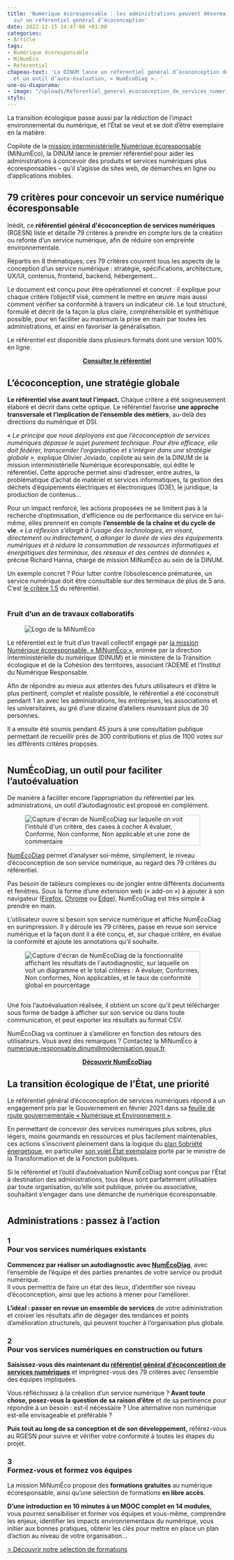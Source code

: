 ```yaml
---
title: 'Numérique écoresponsable : les administrations peuvent désormais s’appuyer
  sur un référentiel général d’écoconception'
date: 2022-12-15 14:47:00 +01:00
categories:
- Article
tags:
- Numérique écoresponsable
- MiNumÉco
- Référentiel
chapeau-text: 'La DINUM lance un référentiel général d’écoconception de services numériques
  et un outil d’auto-évaluation, « NumÉcoDiag ». '
une-ou-diaporama:
- image: "/uploads/Referentiel_general_ecoconception_de_services_numeriques_Actu_Une_800.jpg"
style: 
---
```


La transition écologique passe aussi par la réduction de l’impact environnemental du numérique, et l’État se veut et se doit d’être exemplaire en la matière.

Copilote de la [mission interministérielle Numérique écoresponsable](https://ecoresponsable.numerique.gouv.fr/ "mission interministérielle Numérique écoresponsable - Lien externe") (MiNumÉco), la DINUM lance le premier référentiel pour aider les administrations à concevoir des produits et services numériques plus écoresponsables – qu’il s’agisse de sites web, de démarches en ligne ou d’applications mobiles.

## 79 critères pour concevoir un service numérique écoresponsable

Inédit, ce **référentiel général d'écoconception de services numériques** (RGESN) liste et détaille 79 critères à prendre en compte lors de la création ou refonte d’un service numérique, afin de réduire son empreinte environnementale.

Répartis en 8 thématiques, ces 79 critères couvrent tous les aspects de la conception d’un service numérique : stratégie, spécifications, architecture, UX/UI, contenus, frontend, backend, hébergement…

Le document est conçu pour être opérationnel et concret : il explique pour chaque critère l’objectif visé, comment le mettre en œuvre mais aussi comment vérifier sa conformité à travers un indicateur clé. Le tout structuré, formulé et décrit de la façon la plus claire, compréhensible et synthétique possible, pour en faciliter au maximum la prise en main par toutes les administrations, et ainsi en favoriser la généralisation.

Le référentiel est disponible dans plusieurs formats dont une version 100% en ligne.

<div align="center" style="margin-bottom: 30px"><a href="https://ecoresponsable.numerique.gouv.fr/publications/referentiel-general-ecoconception/" class="button" title="Consulter le référentiel - Lien externe"><b>Consulter le référentiel</b></a></div>

## L’écoconception, une stratégie globale

<b>Le référentiel vise avant tout l’impact.</b> Chaque critère a été soigneusement élaboré et décrit dans cette optique. Le référentiel favorise <b>une approche transversale et l’implication de l’ensemble des métiers</b>, au-delà des directions du numérique et DSI. 

<i>« Le principe que nous déployons est que l’écoconception de services numériques dépasse le sujet purement technique. Pour être efficace, elle doit fédérer, transcender l’organisation et s’intégrer dans une stratégie globale »,</i> explique Olivier Joviado, copilote au sein de la DINUM de la mission interministérielle Numérique écoresponsable, qui édite le référentiel. Cette approche permet ainsi d’adresser, entre autres, la problématique d’achat de matériel et services informatiques, la gestion des déchets d’équipements électriques et électroniques (D3E), le juridique, la production de contenus...

Pour un impact renforcé, les actions proposées ne se limitent pas à la recherche d’optimisation, d’efficience ou de performance du service en lui-même, elles prennent en compte <b>l’ensemble de la chaîne et du cycle de vie</b>. <i>« La réflexion s’élargit à l’usage des technologies, en visant, directement ou indirectement, à allonger la durée de vies des équipements numériques et à réduire la consommation de ressources informatiques et énergétiques des terminaux, des réseaux et des centres de données »,</i> précise Richard Hanna, chargé de mission MiNumÉco au sein de la DINUM.

Un exemple concret ? Pour lutter contre l’obsolescence prématurée, un service numérique doit être consultable sur des terminaux de plus de 5 ans. C’est <a href="https://ecoresponsable.numerique.gouv.fr/publications/referentiel-general-ecoconception/#strategie" title="le critère 1.5 - Lien externe">le critère 1.5</a> du référentiel.

<div class="encadre noir" style="margin-bottom:40px"><h3 style="margin-top: 40px;">Fruit d’un an de travaux collaboratifs</h3>
<figure class="image-left" style="width: 40%;"> 
<img src="/uploads/logo-minumeco.png" alt="Logo de la MiNumEco" style="marin-right: 1em">
</figure><p style="margin-bottom: 0.5em">Le référentiel est le fruit d’un travail collectif engagé par <a href="https://ecoresponsable.numerique.gouv.fr/" title="la mission Numérique écoresponsable - Lien externe">la mission Numérique écoresponsable, « MiNumÉco »</a>, animée par la direction interministérielle du numérique (DINUM) et le ministère de la Transition écologique et de la Cohésion des territoires, associant l’ADEME et l’Institut du Numérique Responsable.</p>
<p style="margin-bottom: 0.5em">Afin de répondre au mieux aux attentes des futurs utilisateurs et d’être le plus pertinent, complet et réaliste possible, le référentiel a été coconstruit pendant 1 an avec les administrations, les entreprises, les associations et les universitaires, au gré d’une dizaine d’ateliers réunissant plus de 30 personnes.</p>
<p style="margin-bottom: 0.5em">Il a ensuite été soumis pendant 45 jours à une consultation publique permettant de recueillir près de 300 contributions et plus de 1100 votes sur les différents critères proposés.</p></div>

## NumÉcoDiag, un outil pour faciliter l’autoévaluation

De manière à faciliter encore l’appropriation du référentiel par les administrations, un outil d’autodiagnostic est proposé en complément.

<figure class="image-center" style="width: 80%;"> 
<img src="/uploads/numecodiag-critere.jpg" alt="Capture d'écran de NumEcoDiag sur laquelle on voit l'intitulé d'un critère, des cases à cocher A évaluer, Conforme, Non conforme, Non applicable et une zone de commentaire" style="border:1px solid #d3d3d3">
</figure><p><a href="https://ecoresponsable.numerique.gouv.fr/publications/referentiel-general-ecoconception/numecodiag/">NumÉcoDiag</a> permet d’analyser soi-même, simplement, le niveau d’écoconception de son service numérique, au regard des 79 critères du référentiel.</p>

<p>Pas besoin de tableurs complexes ou de jongler entre différents documents et fenêtres. Sous la forme d’une extension web (<span lang="en">« add-on »</span>) à ajouter à son navigateur (<a href="https://addons.mozilla.org/fr/firefox/addon/num%C3%A9codiag/">Firefox</a>, <a href="https://chrome.google.com/webstore/detail/num%C3%A9codiag/fhdeahmddgflanbgilcglipaeofmcabc?hl=fr" title="Chrome - Lien externe">Chrome</a> ou <a href="https://chrome.google.com/webstore/detail/num%C3%A9codiag/fhdeahmddgflanbgilcglipaeofmcabc?hl=fr" title="Chrome - Lien externe">Edge</a>), NumÉcoDiag est très simple à prendre en main.</p>

<p>L’utilisateur ouvre si besoin son service numérique et affiche NumÉcoDiag en surimpression. Il y déroule les 79 critères, passe en revue son service numérique et la façon dont il a été conçu, et, sur chaque critère, en évalue la conformité et ajoute les annotations qu’il souhaite.</p>

<figure class="image-center" style="width: 80%; margin-bottom: 2em"> 
<img src="/uploads/numecodiag-resultats.jpg" alt="Capture d'écran de NumEcoDiag de la fonctionnalité affichant les résultats de l'autodiagnostic, sur laquelle on voit un diagramme et le total critères : A évaluer, Conformes, Non conformes, Non applicables, et le taux de conformité global en pourcentage" style="border:1px solid #d3d3d3"></figure>Une fois l’autoévaluation réalisée, il obtient un score qu’il peut télécharger sous forme de badge à afficher sur son service ou dans toute communication, et peut exporter les résultats au format CSV.

NumÉcoDiag va continuer à s’améliorer en fonction des retours des utilisateurs. Vous avez des remarques ? Contactez la MiNumÉco à [numerique-responsable.dinum@modernisation.gouv.fr](mailto:numerique-responsable.dinum@modernisation.gouv.fr "Ouvre une messagerie mail avec pour destinataire numerique-responsable.dinum@modernisation.gouv.fr").

<div align="center" style="margin-bottom: 30px"><a href="https://ecoresponsable.numerique.gouv.fr/publications/referentiel-general-ecoconception/numecodiag/" class="button" title="Découvrir NumÉcoDiag - Lien externe"><b>Découvrir NumÉcoDiag</b></a></div>

## La transition écologique de l’État, une priorité

Le référentiel général d’écoconception de services numériques répond à un engagement pris par le Gouvernement en février 2021 dans sa [feuille de route gouvernementale « Numérique et Environnement »](https://www.gouvernement.fr/actualite/numerique-et-environnement-la-feuille-de-route-du-gouvernement "feuille de route gouvernementale Numérique et Environnement - Lien externe").

En permettant de concevoir des services numériques plus sobres, plus légers, moins gourmands en ressources et plus facilement maintenables, ces actions s’inscrivent pleinement dans la logique du [plan Sobriété énergétique](https://www.ecologie.gouv.fr/dossier-presse-plan-sobriete-energetique-mobilisation-generale "plan Sobriété énergétique - Lien externe"), en particulier [son volet État exemplaire](https://www.transformation.gouv.fr/ministre/actualite/plan-sobriete-letat-se-mobilise "son volet État exemplaire - Lien externe") porté par le ministre de la Transformation et de la Fonction publiques.

Si le référentiel et l’outil d’autoévaluation NumÉcoDiag sont conçus par l’État à destination des administrations, tous deux sont parfaitement utilisables par toute organisation, qu’elle soit publique, privée ou associative, souhaitant s’engager dans une démarche de numérique écoresponsable.

<div class="encadre noir" style="margin-bottom:40px"><h2 style="margin-top: 40px; margin-bottom: 0">Administrations : passez à l’action</h2>
<h3><b>1</b><br>Pour vos services numériques existants</h3>
<p style="margin-bottom: 0.5em"><b>Commencez par réaliser un autodiagnostic avec <a href="https://ecoresponsable.numerique.gouv.fr/publications/referentiel-general-ecoconception/numecodiag/" title="NumÉcoDiag - Lien externe">NumÉcoDiag</a></b>, avec l’ensemble de l’équipe et des parties prenantes de votre service ou produit numérique. 
<br>Il vous permettra de faire un état des lieux, d’identifier son niveau d’écoconception, ainsi que les actions à mener pour l’améliorer.</p>

<p><b>L’idéal : passer en revue un ensemble de services</b> de votre administration et croiser les résultats afin de dégager des tendances et points d’amélioration structurels, qui peuvent toucher à l’organisation plus globale.</p>

<h3><b>2</b><br>Pour vos services numériques en construction ou futurs</h3>
<p style="margin-bottom: 0.5em"><b>Saisissez-vous dès maintenant du <a href="https://ecoresponsable.numerique.gouv.fr/publications/referentiel-general-ecoconception/" title="référentiel général d’écoconception de services numériques - Lien externe">référentiel général d’écoconception de services numériques</a></b> et imprégnez-vous des 79 critères avec l’ensemble des équipes impliquées.</p>
<p>Vous réfléchissez à la création d’un service numérique ? <b>Avant toute chose, posez-vous la question de sa raison d’être</b> et de sa pertinence pour répondre à un besoin : est-il nécessaire ? Une alternative non numérique est-elle envisageable et préférable ?</p>

<p style="margin-bottom: 0.5em"><b>Puis tout au long de sa conception et de son développement,</b> référez-vous au RGESN pour suivre et vérifier votre conformité à toutes les étapes du projet.</p>

<h3><b>3</b><br>Formez-vous et formez vos équipes</h3>
<p style="margin-bottom: 0.5em">La mission MiNumÉco propose des <b>formations gratuites</b> au numérique écoresponsable, ainsi qu’une sélection de formations <b>en libre accès</b>.</p>
<p><b>D’une introduction en 10 minutes à un MOOC complet en 14 modules,</b> vous pourrez sensibiliser et former vos équipes et vous-même, comprendre les enjeux, identifier les impacts environnementaux du numérique, vous initier aux bonnes pratiques, obtenir les clés pour mettre en place un plan d’action au niveau de votre organisation…</p>

<p><a href="https://ecoresponsable.numerique.gouv.fr/formations/" title="Découvrir notre sélection de formations - Lien externe">> Découvrir notre sélection de formations</a></p>
</div>